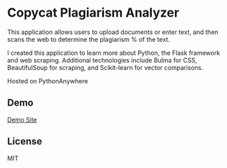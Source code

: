 # Copycat Plagiarism Analyzer

This application allows users to upload documents or enter text, and then scans the web
to determine the plagiarism % of the text.

I created this application to learn more about Python, the Flask framework and web scraping.
Additional technologies include Bulma for CSS, BeautifulSoup for scraping, and Scikit-learn for vector comparisons.

Hosted on PythonAnywhere

## Demo
[Demo Site](adivrskic.pythonanywhere.com)

## License
MIT